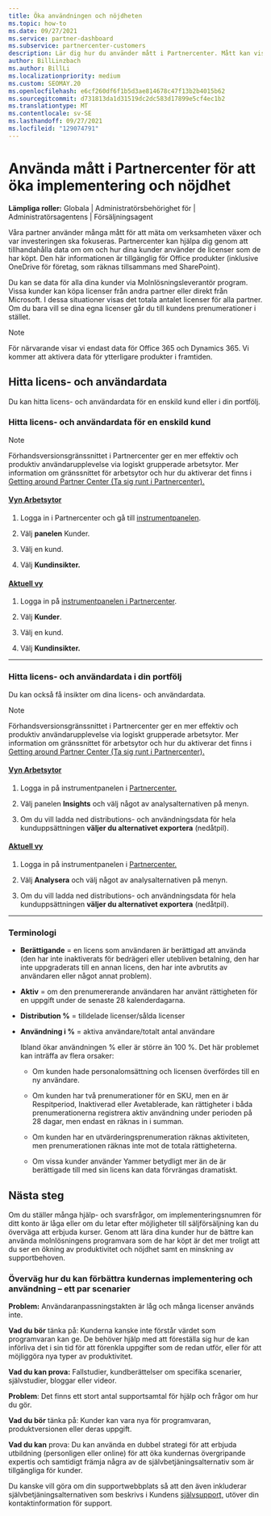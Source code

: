 ```yaml
---
title: Öka användningen och nöjdheten
ms.topic: how-to
ms.date: 09/27/2021
ms.service: partner-dashboard
ms.subservice: partnercenter-customers
description: Lär dig hur du använder mått i Partnercenter. Mått kan visa om verksamheten växer, hur kunderna använder sina licenser och var investeringen ska fokuseras.
author: BillLinzbach
ms.author: BillLi
ms.localizationpriority: medium
ms.custom: SEOMAY.20
ms.openlocfilehash: e6cf260df6f1b5d3ae814678c47f13b2b4015b62
ms.sourcegitcommit: d731813da1d31519dc2dc583d17899e5cf4ec1b2
ms.translationtype: MT
ms.contentlocale: sv-SE
ms.lasthandoff: 09/27/2021
ms.locfileid: "129074791"
---
```

# <a name="use-metrics-in-partner-center-to-increase-adoption-and-satisfaction"></a>Använda mått i Partnercenter för att öka implementering och nöjdhet

**Lämpliga roller:** Globala | Administratörsbehörighet för | Administratörsagentens | Försäljningsagent

Våra partner använder många mått för att mäta om verksamheten växer och var investeringen ska fokuseras. Partnercenter kan hjälpa dig genom att tillhandahålla data om om och hur dina kunder använder de licenser som de har köpt. Den här informationen är tillgänglig för Office produkter (inklusive OneDrive för företag, som räknas tillsammans med SharePoint).

Du kan se data för alla dina kunder via Molnlösningsleverantör program. Vissa kunder kan köpa licenser från andra partner eller direkt från Microsoft. I dessa situationer visas det totala antalet licenser för alla partner. Om du bara vill se dina egna licenser går du till kundens prenumerationer i stället.

> [!NOTE]  
> För närvarande visar vi endast data för Office 365 och Dynamics 365. Vi kommer att aktivera data för ytterligare produkter i framtiden.

## <a name="find-license-and-user-data"></a>Hitta licens- och användardata

Du kan hitta licens- och användardata för en enskild kund eller i din portfölj.

### <a name="find-license-and-user-data-for-a-single-customer"></a>Hitta licens- och användardata för en enskild kund

> [!NOTE]
> Förhandsversionsgränssnittet i Partnercenter ger en mer effektiv och produktiv användarupplevelse via logiskt grupperade arbetsytor. Mer information om gränssnittet för arbetsytor och hur du aktiverar det finns i [Getting around Partner Center (Ta sig runt i Partnercenter).](get-around-partner-center.md#turn-workspaces-on-and-off)

#### <a name="workspaces-view"></a>[Vyn Arbetsytor](#tab/workspaces-view)

1. Logga in i Partnercenter och gå till [instrumentpanelen](https://partner.microsoft.com/dashboard).

2. Välj **panelen** Kunder.

3. Välj en kund.

4. Välj **Kundinsikter.**

#### <a name="current-view"></a>[Aktuell vy](#tab/current-view)

1. Logga in på [instrumentpanelen i Partnercenter](https://partner.microsoft.com/dashboard).

2. Välj **Kunder**.

3. Välj en kund.

4. Välj **Kundinsikter.**

* * *

### <a name="find-license-and-user-data-across-your-portfolio"></a>Hitta licens- och användardata i din portfölj

Du kan också få insikter om dina licens- och användardata.

> [!NOTE]
> Förhandsversionsgränssnittet i Partnercenter ger en mer effektiv och produktiv användarupplevelse via logiskt grupperade arbetsytor. Mer information om gränssnittet för arbetsytor och hur du aktiverar det finns i [Getting around Partner Center (Ta sig runt i Partnercenter).](get-around-partner-center.md#turn-workspaces-on-and-off)

#### <a name="workspaces-view"></a>[Vyn Arbetsytor](#tab/workspaces-view)

1. Logga in på instrumentpanelen i [Partnercenter.](https://partner.microsoft.com/dashboard)

2. Välj panelen **Insights** och välj något av analysalternativen på menyn.

3. Om du vill ladda ned distributions- och användningsdata för hela kunduppsättningen **väljer du alternativet exportera** (nedåtpil).

#### <a name="current-view"></a>[Aktuell vy](#tab/current-view)

1. Logga in på instrumentpanelen i [Partnercenter.](https://partner.microsoft.com/dashboard)

2. Välj **Analysera** och välj något av analysalternativen på menyn.

3. Om du vill ladda ned distributions- och användningsdata för hela kunduppsättningen **väljer du alternativet exportera** (nedåtpil).

* * *

### <a name="terminology"></a>Terminologi

- **Berättigande** = en licens som användaren är berättigad att använda (den har inte inaktiverats för bedrägeri eller utebliven betalning, den har inte uppgraderats till en annan licens, den har inte avbrutits av användaren eller något annat problem).

- **Aktiv** = om den prenumererande användaren har använt rättigheten för en uppgift under de senaste 28 kalenderdagarna.

- **Distribution %** = tilldelade licenser/sålda licenser

- **Användning i %** = aktiva användare/totalt antal användare

   Ibland ökar användningen % eller är större än 100 %. Det här problemet kan inträffa av flera orsaker:

  - Om kunden hade personalomsättning och licensen överfördes till en ny användare.

  - Om kunden har två prenumerationer för en SKU, men en är Respitperiod, Inaktiverad eller Avetablerade, kan rättigheter i båda prenumerationerna registrera aktiv användning under perioden på 28 dagar, men endast en räknas in i summan.

  - Om kunden har en utvärderingsprenumeration räknas aktiviteten, men prenumerationen räknas inte mot de totala rättigheterna.

  - Om vissa kunder använder Yammer betydligt mer än de är berättigade till med sin licens kan data förvrängas dramatiskt.

## <a name="next-steps"></a>Nästa steg

Om du ställer många hjälp- och svarsfrågor, om implementeringsnumren för ditt konto är låga eller om du letar efter möjligheter till säljförsäljning kan du överväga att erbjuda kurser. Genom att lära dina kunder hur de bättre kan använda molnlösningens programvara som de har köpt är det mer troligt att du ser en ökning av produktivitet och nöjdhet samt en minskning av supportbehoven.

### <a name="considering-how-to-improve-customer-adoption-and-usage---a-couple-scenarios"></a>Överväg hur du kan förbättra kundernas implementering och användning – ett par scenarier

**Problem:** Användaranpassningstakten är låg och många licenser används inte.

**Vad du bör** tänka på: Kunderna kanske inte förstår värdet som programvaran kan ge. De behöver hjälp med att föreställa sig hur de kan införliva det i sin tid för att förenkla uppgifter som de redan utför, eller för att möjliggöra nya typer av produktivitet.

**Vad du kan prova:** Fallstudier, kundberättelser om specifika scenarier, självstudier, bloggar eller videor.

**Problem**: Det finns ett stort antal supportsamtal för hjälp och frågor om hur du gör.

**Vad du bör** tänka på: Kunder kan vara nya för programvaran, produktversionen eller deras uppgift.

**Vad du kan** prova: Du kan använda en dubbel strategi för att erbjuda utbildning (personligen eller online) för att öka kundernas övergripande expertis och samtidigt främja några av de självbetjäningsalternativ som är tillgängliga för kunder.

Du kanske vill göra om din supportwebbplats så att den även inkluderar självbetjäningsalternativen som beskrivs i Kundens [självsupport,](customer-self-support.md) utöver din kontaktinformation för support.
